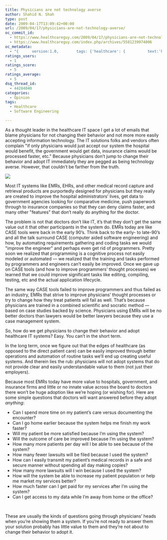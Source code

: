 ```yaml
---
title: Physicians are not technology averse
author: Shahid N. Shah
type: post
date: 2009-04-17T13:09:42+00:00
url: /2009/04/17/physicians-are-not-technology-averse/
oc_commit_id:
  - https://www.healthcareguy.com/2009/04/17/physicians-are-not-technology-averse/1478770478
  - https://www.healthcareguy.com/index.php/archives/5581239974006
oc_metadata:
  - "{		version:1.0,		tags: {'healthcare': {			text:'healthcare',			slug:'healthcare',			source:{			url:'http://d.opencalais.com/genericHasher-1/456f7843-b46a-3245-b537-49661db4c976',			type:{			url:'http://s.opencalais.com/1/type/em/e/IndustryTerm',			iconURL:'',			name:'IndustryTerm'		},			name:'healthcare',			nInstances:1		},			bucketName:'current'		},'software-engineering': {			text:'software engineering',			slug:'software-engineering',			source:{			url:'http://d.opencalais.com/genericHasher-1/ed807eb5-6583-3e3f-bef7-a0d2750e5eab',			type:{			url:'http://s.opencalais.com/1/type/em/e/IndustryTerm',			iconURL:'',			name:'IndustryTerm'		},			name:'software engineering',			nInstances:1		},			bucketName:'current'		}}	}"
ratings_users:
  - 1
ratings_score:
  - 5
ratings_average:
  - 5
dsq_thread_id:
  - 44284040
categories:
  - Opinion
tags:
  - Healthcare
  - Software Engineering

---
```

As a thought leader in the healthcare IT space I get a lot of emails that blame physicians for not changing their behavior and not more more easily accepting information technology. The IT solutions folks and vendors often complain "if only physicians would just accept our system the hospital would benefit, the government would get data, insurance claims would be processed faster, etc." Because physicians don&#8217;t jump to change their behavior and adopt IT immediately they are pegged as being technology averse. However, that couldn&#8217;t be farther from the truth. 

[![][1]][2]

Most IT systems like EMRs, EHRs, and other medical record capture and retrieval products are purportedly designed for physicians but they really are created to improve the hospital administrators&#8217; lives, get data to government agencies looking for comparative medicine, push paperwork through to insurance companies so that they can deny claims faster, and many other "features" that don&#8217;t really do anything for the doctor. 

The problem is not that doctors don&#8217;t like IT, it&#8217;s that they don&#8217;t get the same value out it that other participants in the system do. EMRs today are like CASE tools were back in the early 90&#8217;s. Think back to the early- to late-90&#8217;s and all the talk surround CASE (computer aided software engineering) and how, by automating requirements gathering and coding tasks we would "improve the engineer" and perhaps even get rid of programmers. Pretty soon we realized that programming is a cognitive process not easily modeled or automated &#8212; we realized that the training and tasks performed by programmers and engineers can&#8217;t easily be improved. Once we gave up on CASE tools (and how to improve programmers&#8217; thought processes) we learned that we could improve significant tasks like editing, compiling, testing, etc and the actual application lifecycle. 

The same way CASE tools failed to improve programmers and thus failed as an industry, EMRs that strive to improve physicians&#8217; thought processes or try to change how they treat patients will fail as well. That&#8217;s because physicians are trained in a combined scientific and socratic method &#8212; based on case studies backed by science. Physicians using EMRs will be no better doctors than lawyers would be better lawyers because they use a case management system. 

So, how do we get physicians to change their behavior and adopt healthcare IT systems? Easy. You can&#8217;t in the short term. 

In the long term, once we figure out that the edges of healthcare (as opposed to the direct patient care) can be easily improved through better operations and automation of routine tasks we&#8217;ll end up creating useful systems. And therein lies the rub: physicians will not adopt systems that do not provide clear and easily understandable value to them (not just their employers). 

Because most EMRs today have more value to hospitals, government, and insurance firms and little or no innate value across the board to doctors there won&#8217;t be huge adoption like we&#8217;re hoping (or wishing for). Here are some simple questions that doctors will want answered before they adopt _anything_: 

  * Can I spend more time on my patient&#8217;s care versus documenting the encounter? 
  * Can I go home earlier because the system helps me finish my work faster? 
  * Will my patient be more satisfied because I&#8217;m using the system? 
  * Will the outcome of care be improved because I&#8217;m using the system? 
  * How many more patients per day will I be able to see because of the system? 
  * How many fewer lawsuits will be filed because I used the system? 
  * How can I easily transmit my patient’s medical records in a safe and secure manner without spending all day making copies? 
  * How many more lawsuits will I win because I used the system? 
  * How will the system be able to increase my patient population or help me market my services better? 
  * How much faster can I get paid for my services after I&#8217;m using the system? 
  * Can I get access to my data while I&#8217;m away from home or the office? 

&#160;

These are usually the kinds of questions going through physicians&#8217; heads when you&#8217;re showing them a system. If you&#8217;re not ready to answer them your solution probably has little value to them and they&#8217;re not about to change their behavior to adopt it.

 [1]: http://farm4.static.flickr.com/3106/3093096757_81567dc0e7.jpg
 [2]: http://flickr.com/photos/38869431@N00/3093096757 "Health Prototype Candidates"